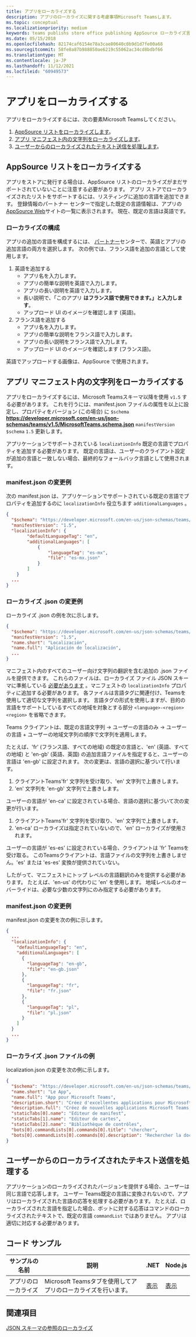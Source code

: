 ```yaml
---
title: アプリをローカライズする
description: アプリのローカライズに関する考慮事項Microsoft Teamsします。
ms.topic: conceptual
ms.localizationpriority: medium
keywords: teams publishs store office publishing AppSource ローカライズ言語
ms.date: 05/15/2018
ms.openlocfilehash: 82174caf6154e78a3cae80640c0b9d1d7fe00a68
ms.sourcegitcommit: 58fe8a87b988850ae6219c55062ac34cd8bdbf66
ms.translationtype: MT
ms.contentlocale: ja-JP
ms.lasthandoff: 11/12/2021
ms.locfileid: "60949573"
---
```

# <a name="localize-your-app"></a>アプリをローカライズする

アプリをローカライズするには、次の要素Microsoft Teamsしてください。

1. [AppSource リストをローカライズします](#localize-your-appsource-listing)。
1. [アプリ マニフェスト内の文字列をローカライズします](#localize-strings-in-your-app-manifest)。 
1. [ユーザーからのローカライズされたテキスト送信を処理します](#handle-localized-text-submissions-from-your-users)。

## <a name="localize-your-appsource-listing"></a>AppSource リストをローカライズする

アプリをストアに発行する場合は、AppSource リストのローカライズがまだサポートされていないことに注意する必要があります。 アプリ ストアでローカライズされたリストをサポートするには、リスティングに追加の言語を追加できます。 登録情報のパートナー センターで[](/office/dev/store/submit-to-appsource-via-partner-center)指定した既定の言語情報は、アプリの[AppSource Web](https://appsource.microsoft.com/marketplace/apps?product=office%3Bteams&page=1 "AppSource は、チームのすべてのニーズに対応する 1 つの場所です。チャット、会議、通話、ファイル、ツールなど、すべての情報をまとめ、チームワークを高めることができます。")サイトの一覧に表示されます。 現在、既定の言語は英語です。

### <a name="configure-localization"></a>ローカライズの構成

アプリの追加の言語を構成するには、 [パートナー](/office/dev/store/submit-to-appsource-via-partner-center)センターで、英語とアプリの追加言語の両方を選択します。 次の例では、フランス語を追加の言語として使用します。

1. 英語を追加する
    * アプリ名を入力します。
    * アプリの簡単な説明を英語で入力します。
    * アプリの長い説明を英語で入力します。
    * 長い説明で、「このアプリ **はフランス語で使用できます。」と入力します**。
    * アップロード UI のイメージを確認します (英語)。
2. フランス語を追加する
    * アプリ名を入力します。
    * アプリの簡単な説明をフランス語で入力します。
    * アプリの長い説明をフランス語で入力します。
    * アップロード UI のイメージを確認します (フランス語)。

英語でアップロードする画像は、AppSource で使用されます。

## <a name="localize-strings-in-your-app-manifest"></a>アプリ マニフェスト内の文字列をローカライズする

アプリをローカライズするには、Microsoft Teamsスキーマ以降を使用 `v1.5` する必要があります。 これを行うには、manifest.json ファイルの属性を以上に設定し、プロパティをバージョン (この場合) に `$schema` **https://developer.microsoft.com/en-us/json-schemas/teams/v1.5/MicrosoftTeams.schema.json** `manifestVersion` `$schema` `1.5` 更新します。 

アプリケーションでサポートされている `localizationInfo` 既定の言語でプロパティを追加する必要があります。 既定の言語は、ユーザーのクライアント設定が追加の言語と一致しない場合、最終的なフォールバック言語として使用されます。

### <a name="example-manifestjson-change"></a>manifest.json の変更例

次の manifest.json は、アプリケーションでサポートされている既定の言語でプロパティを追加するのに `localizationInfo` 役立ちます `additionalLanguages` 。

```json
{
  "$schema": "https://developer.microsoft.com/en-us/json-schemas/teams/v1.5/MicrosoftTeams.schema.json",
  "manifestVersion": "1.5",
  "localizationInfo": {
        "defaultLanguageTag": "en",
        "additionalLanguages": [
            {
                "languageTag": "es-mx",
                "file": "es-mx.json"
            }
        ]
    }
  ...
}
```

### <a name="example-localization-json-change"></a>ローカライズ .json の変更例

ローカライズ .json の例を次に示します。

```json
{
  "$schema": "https://developer.microsoft.com/en-us/json-schemas/teams/v1.5/MicrosoftTeams.Localization.schema.json",
  "manifestVersion": "1.5",
  "name.short": "Localización",
  "name.full": "Aplicación de localización",
  ...
}
```


マニフェスト内のすべてのユーザー向け文字列の翻訳を含む追加の .json ファイルを提供できます。 これらのファイルは、ローカライズ ファイル JSON スキーマに準拠している [必要があります](../../resources/schema/localization-schema.md) 。マニフェストの `localizationInfo` プロパティに追加する必要があります。 各ファイルは言語タグに関連付け、Teamsを使用して適切な文字列を選択します。 言語タグの形式を使用しますが、目的の言語をサポートしているすべての地域を対象とする部分 `<language>-<region>` `<region>` を省略できます。

Teams クライアントは、既定の言語文字列 -> ユーザーの言語のみ -> ユーザーの言語 + ユーザーの地域文字列の順序で文字列を適用します。

たとえば、'fr' (フランス語、すべての地域) の既定の言語と、'en' (英語、すべての地域) と 'en-gb' (英語、英国) の追加言語ファイルを指定すると、ユーザーの言語は 'en-gb' に設定されます。 次の変更は、言語の選択に基づいて行います。

1. クライアントTeams'fr' 文字列を受け取り、'en' 文字列で上書きします。
1. 'en' 文字列を 'en-gb' 文字列で上書きします。

ユーザーの言語が 'en-ca' に設定されている場合、言語の選択に基づいて次の変更が行います。 

1. クライアントTeams'fr' 文字列を受け取り、'en' 文字列で上書きします。
1. 'en-ca' ローカライズは指定されていないので、'en' ローカライズが使用されます。

ユーザーの言語が 'es-es' に設定されている場合、クライアントは 'fr' Teamsを受け取る。 このTeamsクライアントは、言語ファイルの文字列を上書きしません。'es' または 'es-es' 変換が提供されていない。

したがって、マニフェストにトップ レベルの言語翻訳のみを提供する必要があります。 たとえば、'en-us' の代わりに 'en' を使用します。 地域レベルのオーバーライドは、必要な少数の文字列にのみ指定する必要があります。 

### <a name="example-manifestjson-change"></a>manifest.json の変更例

manifest.json の変更を次の例に示します。

```json
{
  ...
  "localizationInfo": {
    "defaultLanguageTag": "en",
    "additionalLanguages": [
      {
        "languageTag": "en-gb",
        "file": "en-gb.json"
      },
      {
        "languageTag": "fr",
        "file": "fr.json"
      },
      {
        "languageTag": "pl",
        "file": "pl.json"
      }
    ]
  }
  ...
}
```

### <a name="example-localization-json-file"></a>ローカライズ .json ファイルの例

 localization.json の変更を次の例に示します。

```json
{
  "$schema": "https://developer.microsoft.com/en-us/json-schemas/teams/v1.8/MicrosoftTeams.Localization.schema.json",
  "name.short": "Le App",
  "name.full": "App pour Microsoft Teams",
  "description.short": "Créez d'excellentes applications pour Microsoft Teams avec App.",
  "description.full": "Créez de nouvelles applications Microsoft Teams, concevez et prévisualisez des cartes bot, et explorez la documentation avec App.",
  "staticTabs[0].name": "Editeur de manifest",
  "staticTabs[1].name": "Editeur de cartes",
  "staticTabs[2].name": "Bibliothèque de contrôles",
  "bots[0].commandLists[0].commands[0].title": "chercher",
  "bots[0].commandLists[0].commands[0].description": "Rechercher la documentation Teams pertinente"
}
```

## <a name="handle-localized-text-submissions-from-your-users"></a>ユーザーからのローカライズされたテキスト送信を処理する

アプリケーションのローカライズされたバージョンを提供する場合、ユーザーは同じ言語で応答します。 ユーザー Teams既定の言語に変換されないので、アプリはローカライズされた言語の応答を処理する必要があります。 たとえば、ローカライズされた言語を指定した場合、ボットに対する応答はコマンドのローカライズされたテキストで、既定の言語 `commandList` ではありません。 アプリは適切に対応する必要があります。

## <a name="code-sample"></a>コード サンプル

| サンプルの名前 | 説明 | .NET | Node.js |
|-------------|-------------|------|------|
| アプリのローカライズ | Microsoft Teamsタブを使用してアプリのローカライズを行います。 | [表示](https://github.com/OfficeDev/Microsoft-Teams-Samples/tree/main/samples/app-localization/csharp) |[表示](https://github.com/OfficeDev/Microsoft-Teams-Samples/tree/main/samples/app-localization/nodejs) |

## <a name="see-also"></a>関連項目

[JSON スキーマの参照のローカライズ](~/resources/schema/localization-schema.md)
